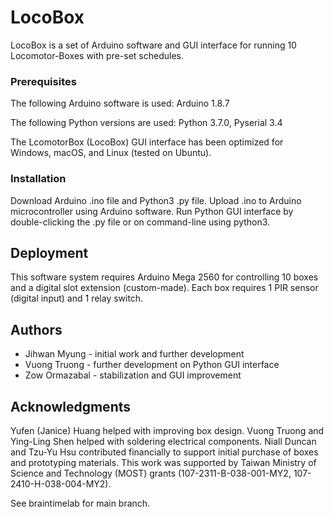 # LocoBox

LocoBox is a set of Arduino software and GUI interface for running 10 Locomotor-Boxes with pre-set schedules.

### Prerequisites

The following Arduino software is used: Arduino 1.8.7

The following Python versions are used: Python 3.7.0, Pyserial 3.4

The LcomotorBox (LocoBox) GUI interface has been optimized for Windows, macOS, and Linux (tested on Ubuntu).

### Installation

Download Arduino .ino file and Python3 .py file. Upload .ino to Arduino microcontroller using Arduino software.
Run Python GUI interface by double-clicking the .py file or on command-line using python3.

## Deployment

This software system requires Arduino Mega 2560 for controlling 10 boxes and a digital slot extension (custom-made). Each box requires 1 PIR sensor (digital input) and 1 relay switch.

## Authors

* Jihwan Myung - initial work and further development
* Vuong Truong - further development on Python GUI interface
* Zow Ormazabal - stabilization and GUI improvement

## Acknowledgments

Yufen (Janice) Huang helped with improving box design. Vuong Truong and Ying-Ling Shen helped with soldering electrical components. Niall Duncan and Tzu-Yu Hsu contributed financially to support initial purchase of boxes and prototyping materials.
This work was supported by Taiwan Ministry of Science and Technology (MOST) grants (107-2311-B-038-001-MY2, 107-2410-H-038-004-MY2).

See braintimelab for main branch.
